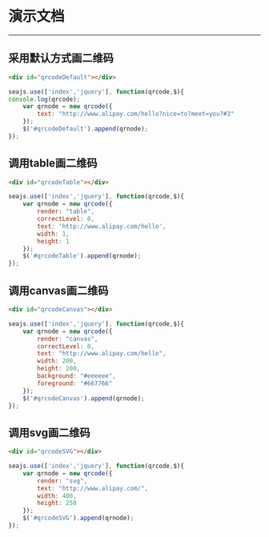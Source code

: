 # 演示文档

---

## 采用默认方式画二维码

````html
<div id="qrcodeDefault"></div>
````

````javascript
seajs.use(['index','jquery'], function(qrcode,$){
console.log(qrcode);
	var qrnode = new qrcode({
		text: "http://www.alipay.com/hello?nice=to?meet=you?#3"
	});
	$('#qrcodeDefault').append(qrnode);
});
````

## 调用table画二维码

````html
<div id="qrcodeTable"></div>
````

````javascript
seajs.use(['index','jquery'], function(qrcode,$){
	var qrnode = new qrcode({
		render: "table",
		correctLevel: 0,
		text: 'http://www.alipay.com/hello',
		width: 1,
		height: 1
	});
	$('#qrcodeTable').append(qrnode);
});
````

## 调用canvas画二维码

````html
<div id="qrcodeCanvas"></div>
````

````javascript
seajs.use(['index','jquery'], function(qrcode,$){
	var qrnode = new qrcode({
		render: "canvas",
		correctLevel: 0,
		text: "http://www.alipay.com/hello",
		width: 200,
		height: 200,
		background: "#eeeeee",
		foreground: "#667766"
	});
	$('#qrcodeCanvas').append(qrnode);
});
````

## 调用svg画二维码

````html
<div id="qrcodeSVG"></div>
````

````javascript
seajs.use(['index','jquery'], function(qrcode,$){
	var qrnode = new qrcode({
		render: "svg",
		text: "http://www.alipay.com/",
		width: 400,
		height: 250
	});
	$('#qrcodeSVG').append(qrnode);
});
````
